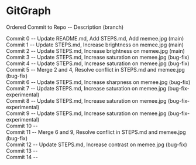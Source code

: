 # GitGraph
Ordered Commit to Repo -- Description (branch) <br>

Commit 0 -- Update README.md, Add STEPS.md, Add memee.jpg (main)<br>
Commit 1 -- Update STEPS.md, Increase brightness on memee.jpg (main)<br>
Commit 2 -- Update STEPS.md, Increase brightness on memee.jpg (main)<br>
Commit 3 -- Update STEPS.md, Increase saturation on memee.jpg (bug-fix)<br>
Commit 4 -- Update STEPS.md, Increase saturation on memee.jpg (bug-fix)<br>
Commit 5 -- Merge 2 and 4, Resolve conflict in STEPS.md and memee.jpg (bug-fix)<br>
Commit 6 -- Update STEPS.md, Increase sharpness on memee.jpg (bug-fix)<br>
Commit 7 -- Update STEPS.md, Increase saturation on memee.jpg (bug-fix-experimental)<br>
Commit 8 -- Update STEPS.md, Increase saturation on memee.jpg (bug-fix-experimental)<br>
Commit 9 -- Update STEPS.md, Increase saturation on memee.jpg (bug-fix-experimental)<br>
Commit 10 -- <br>
Commit 11 -- Merge 6 and 9, Resolve conflict in STEPS.md and memee.jpg (bug-fix)<br>
Commit 12 -- Update STEPS.md, Increase contrast on memee.jpg (bug-fix)<br>
Commit 13 -- <br>
Commit 14 -- <br>
